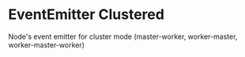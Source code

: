 # EventEmitter Clustered
 Node's event emitter for cluster mode (master-worker, worker-master, worker-master-worker)
